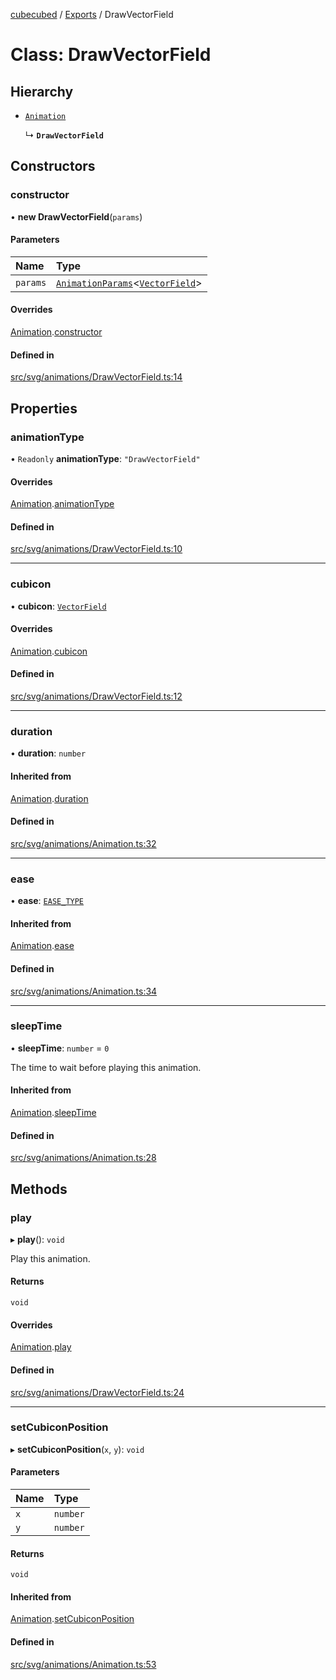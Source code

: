 [cubecubed](/reference/README.md) / [Exports](/reference/modules.md) / DrawVectorField

# Class: DrawVectorField

## Hierarchy

- [`Animation`](/reference/classes/Animation.md)

  ↳ **`DrawVectorField`**

## Constructors

### constructor

• **new DrawVectorField**(`params`)

#### Parameters

| Name | Type |
| :------ | :------ |
| `params` | [`AnimationParams`](/reference/interfaces/AnimationParams.md)<[`VectorField`](/reference/classes/VectorField.md)\> |

#### Overrides

[Animation](/reference/classes/Animation.md).[constructor](/reference/classes/Animation.md#constructor)

#### Defined in

[src/svg/animations/DrawVectorField.ts:14](https://github.com/imaphatduc/cubecubed/blob/ec15a85/src/svg/animations/DrawVectorField.ts#L14)

## Properties

### animationType

• `Readonly` **animationType**: ``"DrawVectorField"``

#### Overrides

[Animation](/reference/classes/Animation.md).[animationType](/reference/classes/Animation.md#animationtype)

#### Defined in

[src/svg/animations/DrawVectorField.ts:10](https://github.com/imaphatduc/cubecubed/blob/ec15a85/src/svg/animations/DrawVectorField.ts#L10)

___

### cubicon

• **cubicon**: [`VectorField`](/reference/classes/VectorField.md)

#### Overrides

[Animation](/reference/classes/Animation.md).[cubicon](/reference/classes/Animation.md#cubicon)

#### Defined in

[src/svg/animations/DrawVectorField.ts:12](https://github.com/imaphatduc/cubecubed/blob/ec15a85/src/svg/animations/DrawVectorField.ts#L12)

___

### duration

• **duration**: `number`

#### Inherited from

[Animation](/reference/classes/Animation.md).[duration](/reference/classes/Animation.md#duration)

#### Defined in

[src/svg/animations/Animation.ts:32](https://github.com/imaphatduc/cubecubed/blob/ec15a85/src/svg/animations/Animation.ts#L32)

___

### ease

• **ease**: [`EASE_TYPE`](/reference/types/EASE_TYPE.md)

#### Inherited from

[Animation](/reference/classes/Animation.md).[ease](/reference/classes/Animation.md#ease)

#### Defined in

[src/svg/animations/Animation.ts:34](https://github.com/imaphatduc/cubecubed/blob/ec15a85/src/svg/animations/Animation.ts#L34)

___

### sleepTime

• **sleepTime**: `number` = `0`

The time to wait before playing this animation.

#### Inherited from

[Animation](/reference/classes/Animation.md).[sleepTime](/reference/classes/Animation.md#sleeptime)

#### Defined in

[src/svg/animations/Animation.ts:28](https://github.com/imaphatduc/cubecubed/blob/ec15a85/src/svg/animations/Animation.ts#L28)

## Methods

### play

▸ **play**(): `void`

Play this animation.

#### Returns

`void`

#### Overrides

[Animation](/reference/classes/Animation.md).[play](/reference/classes/Animation.md#play)

#### Defined in

[src/svg/animations/DrawVectorField.ts:24](https://github.com/imaphatduc/cubecubed/blob/ec15a85/src/svg/animations/DrawVectorField.ts#L24)

___

### setCubiconPosition

▸ **setCubiconPosition**(`x`, `y`): `void`

#### Parameters

| Name | Type |
| :------ | :------ |
| `x` | `number` |
| `y` | `number` |

#### Returns

`void`

#### Inherited from

[Animation](/reference/classes/Animation.md).[setCubiconPosition](/reference/classes/Animation.md#setcubiconposition)

#### Defined in

[src/svg/animations/Animation.ts:53](https://github.com/imaphatduc/cubecubed/blob/ec15a85/src/svg/animations/Animation.ts#L53)
